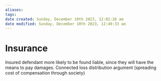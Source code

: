 ```yaml
---
aliases: 
tags: 
date created: Sunday, December 10th 2023, 12:02:26 am
date modified: Sunday, December 10th 2023, 12:40:33 am
---
```


# Insurance

Insured defendant more likely to be found liable, since they will have the means to pay damages. Connected loss distribution argument (spreading cost of compensation through society)
